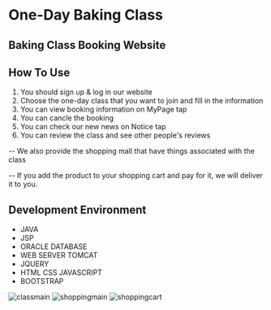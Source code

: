 # One-Day Baking Class
## Baking Class Booking Website


## How To Use
1. You should sign up & log in our website
2. Choose the one-day class that you want to join and fill in the information
3. You can view booking information on MyPage tap
4. You can cancle the booking
5. You can check our new news on Notice tap
6. You can review the class and see other people's reviews

-- We also provide the shopping mall that have things associated with the class

-- If you add the product to your shopping cart and pay for it, we will deliver it to you.


## Development Environment
* JAVA
* JSP
* ORACLE DATABASE
* WEB SERVER TOMCAT
* JQUERY
* HTML CSS JAVASCRIPT
* BOOTSTRAP

![classmain](https://user-images.githubusercontent.com/71003577/111728641-a348a200-88b0-11eb-86eb-1a43f01fb7c6.png)
![shoppingmain](https://user-images.githubusercontent.com/71003577/111728651-a774bf80-88b0-11eb-826c-9ac578f4a32f.png)
![shoppingcart](https://user-images.githubusercontent.com/71003577/111728654-a8a5ec80-88b0-11eb-87cb-d5197a707c1f.png)
